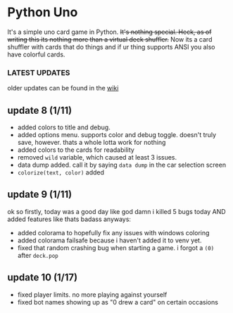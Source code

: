 # Python Uno
It's a simple uno card game in Python. ~~It's nothing special. Heck, as of writing this its nothing more than a virtual deck shuffler.~~ Now its a card shuffler with cards that do things and if ur thing supports ANSI you also have colorful cards.

### LATEST UPDATES
older updates can be found in the [wiki](https://github.com/Heckin-Doggo/uno/wiki/Update-Log)

## update 8 (1/11)
* added colors to title and debug.
* added options menu. supports color and debug toggle. doesn't truly save, however. thats a whole lotta work for nothing
* added colors to the cards for readability
* removed `wild` variable, which caused at least 3 issues.
* data dump added. call it by saying `data dump` in the car selection screen
* `colorize(text, color)` added

## update 9 (1/11) 
ok so firstly, today was a good day like god damn i killed 5 bugs today AND added features like thats badass
anyways:
* added colorama to hopefully fix any issues with windows coloring
* added colorama failsafe because i haven't added it to venv yet.
* fixed that random crashing bug when starting a game. i forgot a `(0)` after `deck.pop`

## update 10 (1/17)
* fixed player limits. no more playing against yourself
* fixed bot names showing up as "0 drew a card" on certain occasions

